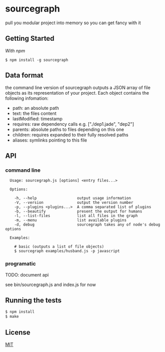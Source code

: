 
# sourcegraph

  pull you modular project into memory so you can get fancy with it

## Getting Started

_With npm_  

	$ npm install -g sourcegraph

## Data format

  the command line version of sourcegraph outputs a JSON array of file objects as its representation of your project. Each object contains the following infomation:

+ path: an absolute path
+ text: the files content
+ lastModified: timestamp
+ requires: raw dependency calls e.g. ["./dep1.jade", "dep2"]
+ parents: absolute paths to files depending on this one
+ children: requires expanded to their fully resolved paths
+ aliases: symlinks pointing to this file

## API

### command line

	  Usage: sourcegraph.js [options] <entry files...>
		
	  Options:
		
	    -h, --help                  output usage information
	    -V, --version               output the version number
	    -p, --plugins <plugins...>  A comma separated list of plugins
	    -b, --beautify              present the output for humans
	    -l, --list-files            list all files in the graph
	    -m, --menu                  list available plugins
	    -d, debug                   sourcegraph takes any of node's debug options
	
	  Examples: 
		
	    # basic (outputs a list of file objects)
	    $ sourcegraph examples/husband.js -p javascript

### programatic

TODO: document api

see bin/sourcegraph.js and index.js for now

## Running the tests

```bash
$ npm install
$ make
```

## License 

[MIT](License)